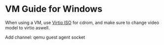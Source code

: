 # VM Guide for Windows

When using a VM, use [Virtio ISO](https://pve.proxmox.com/wiki/Windows_VirtIO_Drivers) for cdrom, and make sure to change video model to virtio aswell.

Add channel: qemu guest agent socket
